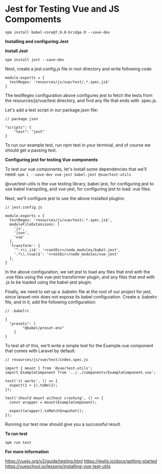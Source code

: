 # Jest for Testing Vue and JS Compoments

`npm install babel-core@7.0.0-bridge.0 --save-dev`

**Installing and configuring Jest**

**Install Jest**

`npm install jest --save-dev`

Next, create a jest.config.js file in root directory and write following code

```
module.exports = {
  testRegex: 'resources/js/vue/test/.*.spec.js$'
}
```

The testRegex configuration above configures jest to fetch the tests from the resources/js/vue/test directory, and find any file that ends with .spec.js.

Let's add a test script in our package.json file:

```
// package.json

"scripts": {
    "test": "jest"
}
```

To run our example test, run npm test in your terminal, and of course we should get a passing test.

**Configuring jest for testing Vue components**

To test our vue components, let's install some dependencies that we'll need:
`
npm i --save-dev vue-jest babel-jest @vue/test-utils
`

@vue/test-utils is the vue testing library, babel-jest, for configuring jest to use babel transpiling, and vue-jest, for configuring jest to load .vue files.

Next, we'll configure jest to use the above installed plugins:



```
// jest.config.js

module.exports = {
  testRegex: 'resources/js/vue/test/.*.spec.js$',
  moduleFileExtensions: [
    'js',
    'json',
    'vue'
  ],
  'transform': {
    '^.+\\.js$': '<rootDir>/node_modules/babel-jest',
    '.*\\.(vue)$': '<rootDir>/node_modules/vue-jest'
  },
}
```

In the above configuration, we set jest to load any files that end with the .vue files using the vue-jest transformer plugin, and any files that end with .js to be loaded using the babel-jest plugin.

Finally, we need to set up a .babelrc file at the root of our project for jest, since laravel-mix does not expose its babel configuration. Create a .babelrc file, and in it, add the following configuration:



```
// .babelrc

{
  "presets": [
        "@babel/preset-env"
    ]
}
```

To test all of this, we'll write a simple test for the Example.vue component that comes with Laravel by default:



```
// resources/js/vue/test/index.spec.js

import { mount } from '@vue/test-utils';
import ExampleComponent from '../../components/ExampleComponent.vue';

test('it works', () => {
  expect(1 + 1).toBe(2);
});

test('should mount without crashing', () => {
  const wrapper = mount(ExampleComponent);

  expect(wrapper).toMatchSnapshot();
});

```

Running our test now should give you a successful result.

**To run test**
```
npm run test
```
**For more information**

https://vuejs.org/v2/guide/testing.html
https://jestjs.io/docs/getting-started
https://vueschool.io/lessons/installing-vue-test-utils
